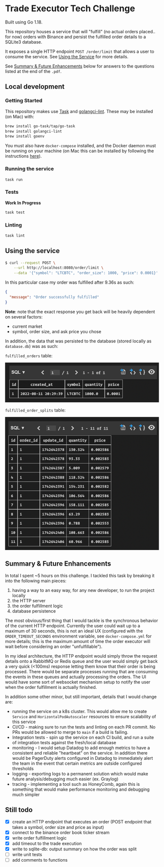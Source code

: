 # Trade Executor Tech Challenge

Built using Go 1.18.

This repository houses a service that will "fulfill" (no actual orders placed.. for now) orders with Binance and persist the fulfilled order details to a SQLite3 database.

It exposes a single HTTP endpoint `POST /order/limit` that allows a user to consume the service. See [Using the Service](#using-the-service) for more details.

See [Summary & Future Enhancements](#summary--future-enhancements) below for answers to the questions listed at the end of the `.pdf`.

## Local development

### Getting Started

This repository makes use [Task](https://taskfile.dev/#/) and [golangci-lint](https://golangci-lint.run/).
These may be installed (on Mac) with:

```bash
brew install go-task/tap/go-task
brew install golangci-lint
brew install goenv
```

You must also have `docker-compose` installed, and the Docker daemon must be running on your machine (on Mac this can be installed by following the instructions [here](https://docs.docker.com/desktop/install/mac-install/)).

### Running the service

```bash
task run
```

### Tests

**Work In Progress**

```bash
task test
```

### Linting

```bash
task lint
```

## Using the service

```bash
$ curl --request POST \
    --url http://localhost:8080/order/limit \
    --data '{"symbol": "LTCBTC", "order_size": 1000, "price": 0.0001}'
```

In this particular case my order was fulfilled after 9.36s as such:

```json
{
  "message": "Order successfully fulfilled"
}
```

**Note**: note that the exact response you get back will be heavily dependent on several factors:

- current market
- symbol, order size, and ask price you chose

In addition, the data that was persisted to the database (stored locally as `database.db`) was as such:

`fulfilled_orders` table:

![fulfilled orders table summary](./assets/fulfilled_orders_table.png)

`fulfilled_order_splits` table:

![fulfilled order splits table summary](./assets/fulfilled_order_splits_table.png)

## Summary & Future Enhancements

In total I spent ~5 hours on this challenge. I tackled this task by breaking it into the following main pieces:

1. having a way to an easy way, for any new developer, to run the project locally
1. the HTTP server
1. the order fulfillment logic
1. database persistence

The most obvious/first thing that I would tackle is the synchronous behavior of the current HTTP endpoint. Currently the user could wait up to a maximum of 30 seconds, this is not an ideal UX (configured with the `ORDER_TIMEOUT_SECONDS` environment variable, see `docker-compose.yml` for more details; this is the maximum amount of time the order executor will wait before considering an order "unfulfillable").

In my ideal architecture, the HTTP endpoint would simply throw the request details onto a RabbitMQ or Redis queue and the user would simply get back a very quick (<100ms) response letting them know that their order is being processed. There would be separate processes running that are consuming the events in these queues and actually processing the orders. The UI would have some sort of websocket mechanism setup to notify the user when the order fulfillment is actually finished.

In addition some other minor, but still important, details that I would change are:

- running the service on a k8s cluster. This would allow me to create `Service` and `HorizontalPodAutoscaler` resources to ensure scalability of this service
- CI/CD - making sure to run the tests and linting on each PR commit. No PRs would be allowed to merge to `main` if a build is failing.
- Integration tests - spin up the service on each CI build, and run a suite of integration tests against the fresh/local database
- monitoring - I would setup Datadog to add enough metrics to have a consistent and reliable "heartbeat" on the service. In addition there would be PagerDuty alerts configured in Datadog to immediately alert the team in the event that certain metrics are outside configured thresholds
- logging - exporting logs to a permanent solution which would make future analysis/debugging much easier (ex. Graylog)
- tracing - implementing a tool such as HoneyComb, again this is something that would make performance monitoring and debugging much simpler

## Still todo

- [x] create an HTTP endpoint that executes an order (POST endpoint that takes a symbol, order size and price as input)
- [x] connect to the binance order book ticker stream
- [x] write order fulfillment logic
- [x] add timeout to the trade execution
- [x] write to sqlite-db: output summary on how the order was split
- [ ] write unit tests
- [ ] add comments to functions
